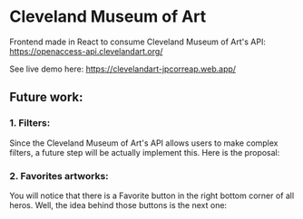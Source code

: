 # Cleveland Museum of Art

Frontend made in React to consume Cleveland Museum of Art's API:
https://openaccess-api.clevelandart.org/

See live demo here:
https://clevelandart-jpcorreap.web.app/

## Future work:
### 1. Filters:
Since the Cleveland Museum of Art's API allows users to make complex filters, a future step will be actually implement this. Here is the proposal:

### 2. Favorites artworks:
You will notice that there is a Favorite button in the right bottom corner of all heros. Well, the idea behind those buttons is the next one: